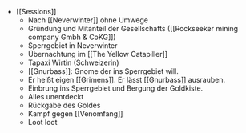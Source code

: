 - [[Sessions]]
	- Nach [[Neverwinter]] ohne Umwege
	- Gründung und Mitanteil der Gesellschafts ([[Rockseeker mining company Gmbh & CoKG]])
	- Sperrgebiet in Neverwinter
	- Übernachtung im [[The Yellow Catapiller]]
	- Tapaxi Wirtin (Schweizerin)
	- [[Gnurbass]]: Gnome der ins Sperrgebiet will.
	- Er heißt eigen [[Grimens]]. Er lässt [[Gnurbass]] ausrauben.
	- Einbrung ins Sperrgebiet und Bergung der Goldkiste.
	- Alles unentdeckt
	- Rückgabe des Goldes
	- Kampf gegen [[Venomfang]]
	- Loot loot
